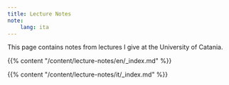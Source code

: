 ```yaml
---
title: Lecture Notes
note:
    lang: ita
---
```


This page contains notes from lectures I give at the University of Catania.

{{% content "/content/lecture-notes/en/_index.md" %}}

{{% content "/content/lecture-notes/it/_index.md" %}}